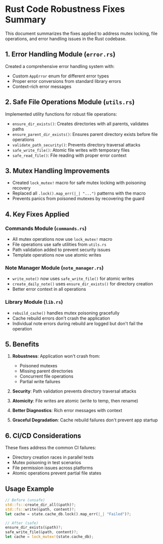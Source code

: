# Rust Code Robustness Fixes Summary

This document summarizes the fixes applied to address mutex locking, file operations, and error handling issues in the Rust codebase.

## 1. Error Handling Module (`error.rs`)
Created a comprehensive error handling system with:
- Custom `AppError` enum for different error types
- Proper error conversions from standard library errors
- Context-rich error messages

## 2. Safe File Operations Module (`utils.rs`)
Implemented utility functions for robust file operations:
- `ensure_dir_exists()`: Creates directories with all parents, validates paths
- `ensure_parent_dir_exists()`: Ensures parent directory exists before file operations
- `validate_path_security()`: Prevents directory traversal attacks
- `safe_write_file()`: Atomic file writes with temporary files
- `safe_read_file()`: File reading with proper error context

## 3. Mutex Handling Improvements
- Created `lock_mutex!` macro for safe mutex locking with poisoning recovery
- Replaced all `.lock().map_err(|_| "...")` patterns with the macro
- Prevents panics from poisoned mutexes by recovering the guard

## 4. Key Fixes Applied

### Commands Module (`commands.rs`)
- All mutex operations now use `lock_mutex!` macro
- File operations use safe utilities from `utils.rs`
- Path validation added to prevent security issues
- Template operations now use atomic writes

### Note Manager Module (`note_manager.rs`)
- `write_note()` now uses `safe_write_file()` for atomic writes
- `create_daily_note()` uses `ensure_dir_exists()` for directory creation
- Better error context in all operations

### Library Module (`lib.rs`)
- `rebuild_cache()` handles mutex poisoning gracefully
- Cache rebuild errors don't crash the application
- Individual note errors during rebuild are logged but don't fail the operation

## 5. Benefits

1. **Robustness**: Application won't crash from:
   - Poisoned mutexes
   - Missing parent directories
   - Concurrent file operations
   - Partial write failures

2. **Security**: Path validation prevents directory traversal attacks

3. **Atomicity**: File writes are atomic (write to temp, then rename)

4. **Better Diagnostics**: Rich error messages with context

5. **Graceful Degradation**: Cache rebuild failures don't prevent app startup

## 6. CI/CD Considerations

These fixes address the common CI failures:
- Directory creation races in parallel tests
- Mutex poisoning in test scenarios
- File permission issues across platforms
- Atomic operations prevent partial file states

## Usage Example

```rust
// Before (unsafe)
std::fs::create_dir_all(&path)?;
std::fs::write(&path, content)?;
let cache = state.cache_db.lock().map_err(|_| "Failed")?;

// After (safe)
ensure_dir_exists(&path)?;
safe_write_file(&path, content)?;
let cache = lock_mutex!(state.cache_db);
```